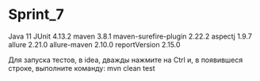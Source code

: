 # Sprint_7
Java 11 
JUnit 4.13.2
maven 3.8.1
maven-surefire-plugin 2.22.2
aspectj 1.9.7
allure 2.21.0
allure-maven 2.10.0 reportVersion 2.15.0

Для запуска тестов, в idea, дважды нажмите на Ctrl и, в появившеся строке, выполните команду: mvn clean test
